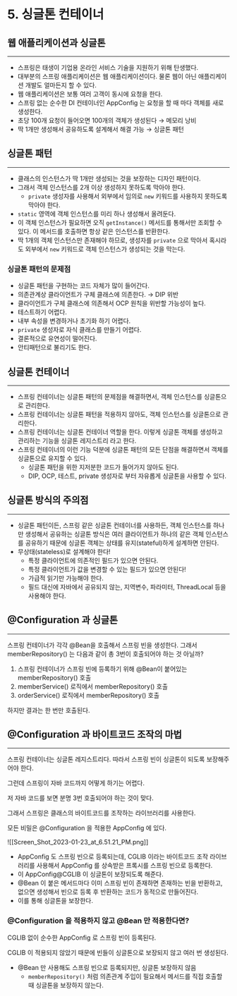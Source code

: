 # 5. 싱글톤 컨테이너

## 웹 애플리케이션과 싱글톤

---

- 스프링은 태생이 기업용 온라인 서비스 기술을 지원하기 위해 탄생했다.
- 대부분의 스프링 애플리케이션은 웹 애플리케이션이다. 물론 웹이 아닌 애플리케이션 개발도 얼마든지 할 수 있다.
- 웹 애플리케이션은 보통 여러 고객이 동시에 요청을 한다.
- 스프링 없는 순수한 DI 컨테이너인 AppConfig 는 요청을 할 때 마다 객체를 새로 생성한다.
- 초당 100개 요청이 들어오면 100개의 객체가 생성된다 → 메모리 낭비
- 딱 1개만 생성해서 공유하도록 설계해서 해결 가능 → 싱글톤 패턴

## 싱글톤 패턴

---

- 클래스의 인스턴스가 딱 1개만 생성되는 것을 보장하는 디자인 패턴이다.
- 그래서 객체 인스턴스를 2개 이상 생성하지 못하도록 막아야 한다.
    - `private` 생성자를 사용해서 외부에서 임의로 `new` 키워드를 사용하지 못하도록 막아야 한다.
- `static` 영역에 객체 인스턴스를 미리 하나 생성해서 올려둔다.
- 이 객체 인스턴스가 필요하면 오직 `getInstance()` 메서드를 통해서만 조회할 수 있다. 이 메서드를 호출하면 항상 같은 인스턴스를 반환한다.
- 딱 1개의 객체 인스턴스만 존재해야 하므로, 생성자를 `private` 으로 막아서 혹시라도 외부에서 `new` 키워드로 객체 인스턴스가 생성되는 것을 막는다.

### 싱글톤 패턴의 문제점

- 싱글톤 패턴을 구현하는 코드 자체가 많이 들어간다.
- 의존관계상 클라이언트가 구체 클래스에 의존한다. → DIP 위반
- 클라이언트가 구체 클래스에 의존해서 OCP 원칙을 위반할 가능성이 높다.
- 테스트하기 어렵다.
- 내부 속성을 변경하거나 초기화 하기 어렵다.
- `private` 생성자로 자식 클래스를 만들기 어렵다.
- 결론적으로 유연성이 떨어진다.
- 안티패턴으로 불리기도 한다.

## 싱글톤 컨테이너

---

- 스프링 컨테이너는 싱글톤 패턴의 문제점을 해결하면서, 객체 인스턴스를 싱글톤으로 관리한다.
- 스프링 컨테이너는 싱글톤 패턴을 적용하지 않아도, 객체 인스턴스를 싱글톤으로 관리한다.
- 스프링 컨테이너는 싱글톤 컨테이너 역할을 한다. 이렇게 싱글톤 객체를 생성하고 관리하는 기능을 싱글톤 레지스트리 라고 한다.
- 스프링 컨테이너의 이런 기능 덕분에 싱글톤 패턴의 모든 단점을 해결하면서 객체를 싱글톤으로 유지할 수 있다.
    - 싱글톤 패턴을 위한 지저분한 코드가 들어가지 않아도 된다.
    - DIP, OCP, 테스트, private 생성자로 부터 자유롭게 싱글톤을 사용할 수 있다.

## 싱글톤 방식의 주의점

---

- 싱글톤 패턴이든, 스프링 같은 싱글톤 컨테이너를 사용하든, 객체 인스턴스를 하나만 생성해서 공유하는 싱글톤 방식은 여러 클라이언트가 하나의 같은 객체 인스턴스를 공유하기 때문에 싱글톤 객체는 상태를 유지(stateful)하게 설계하면 안된다.
- 무상태(stateless)로 설계해야 한다!
    - 특정 클라이언트에 의존적인 필드가 있으면 안된다.
    - 특정 클라이언트가 값을 변경할 수 있는 필드가 있으면 안된다!
    - 가급적 읽기만 가능해야 한다.
    - 필드 대신에 자바에서 공유되지 않는, 지역변수, 파라미터, ThreadLocal 등을 사용해야 한다.

## @Configuration 과 싱글톤

---

스프링 컨테이너가 각각 @Bean을 호출해서 스프링 빈을 생성한다. 그래서 memberRepository() 는
다음과 같이 총 3번이 호출되어야 하는 것 아닐까?

1. 스프링 컨테이너가 스프링 빈에 등록하기 위해 @Bean이 붙어있는 memberRepository() 호출
2. memberService() 로직에서 memberRepository() 호출
3. orderService() 로직에서 memberRepository() 호출

하지만 결과는 한 번만 호출된다.

## @Configuration 과 바이트코드 조작의 마법

---

스프링 컨테이너는 싱글톤 레지스트리다. 따라서 스프링 빈이 싱글톤이 되도록 보장해주어야 한다.

그런데 스프링이 자바 코드까지 어떻게 하기는 어렵다.

저 자바 코드를 보면 분명 3번 호출되어야 하는 것이 맞다.

그래서 스프링은 클래스의 바이트코드를 조작하는 라이브러리를 사용한다.

모든 비밀은 @Configuration 을 적용한 AppConfig 에 있다.

![[Screen_Shot_2023-01-23_at_6.51.21_PM.png]]
- AppConfig 도 스프링 빈으로 등록되는데, CGLIB 이라는 바이트코드 조작 라이브러리를 사용해서 AppConfig 를 상속받은 프록시를 스프링 빈으로 등록한다.
- 이 AppConfig@CGLIB 이 싱글톤이 보장되도록 해준다.
- @Bean 이 붙은 메서드마다 이미 스프링 빈이 존재하면 존재하는 빈을 반환하고, 없으면 생성해서 빈으로 등록 후 반환하는 코드가 동적으로 만들어진다.
- 이를 통해 싱글톤을 보장한다.

### @Configuration 을 적용하지 않고 @Bean 만 적용한다면?

CGLIB 없이 순수한 AppConfig 로 스프링 빈이 등록된다.

CGLIB 이 적용되지 않았기 때문에 빈들이 싱글톤으로 보장되지 않고 여러 번 생성된다.

- @Bean 만 사용해도 스프링 빈으로 등록되지만, 싱글톤 보장하지 않음
    - `memberRepository()` 처럼 의존관계 주입이 필요해서 메서드를 직접 호출할 때 싱글톤을 보장하지 않는다.